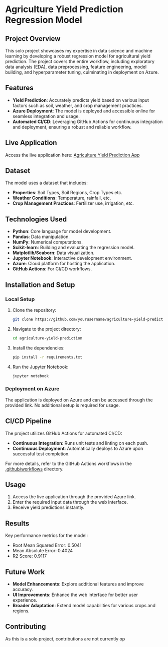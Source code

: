 # Agriculture Yield Prediction Regression Model

## Project Overview
This solo project showcases my expertise in data science and machine learning by developing a robust regression model for agricultural yield prediction. The project covers the entire workflow, including exploratory data analysis (EDA), data preprocessing, feature engineering, model building, and hyperparameter tuning, culminating in deployment on Azure.

## Features
- **Yield Prediction**: Accurately predicts yield based on various input factors such as soil, weather, and crop management practices.
- **Azure Deployment**: The model is deployed and accessible online for seamless integration and usage.
- **Automated CI/CD**: Leveraging GitHub Actions for continuous integration and deployment, ensuring a robust and reliable workflow.

## Live Application
Access the live application here: [Agriculture Yield Prediction App](https://agricultural-yield-predicition-project-d0excudddneufzam.uaenorth-01.azurewebsites.net/)

## Dataset
The model uses a dataset that includes:
- **Properties**: Soil Types, Soil Regions, Crop Types etc.
- **Weather Conditions**: Temperature, rainfall, etc.
- **Crop Management Practices**: Fertilizer use, irrigation, etc.

## Technologies Used
- **Python**: Core language for model development.
- **Pandas**: Data manipulation.
- **NumPy**: Numerical computations.
- **Scikit-learn**: Building and evaluating the regression model.
- **Matplotlib/Seaborn**: Data visualization.
- **Jupyter Notebook**: Interactive development environment.
- **Azure**: Cloud platform for hosting the application.
- **GitHub Actions**: For CI/CD workflows.

## Installation and Setup
### Local Setup
1. Clone the repository:
    ```bash
    git clone https://github.com/yourusername/agriculture-yield-prediction.git
    ```
2. Navigate to the project directory:
    ```bash
    cd agriculture-yield-prediction
    ```
3. Install the dependencies:
    ```bash
    pip install -r requirements.txt
    ```
4. Run the Jupyter Notebook:
    ```bash
    jupyter notebook
    ```

### Deployment on Azure
The application is deployed on Azure and can be accessed through the provided link. No additional setup is required for usage.

## CI/CD Pipeline
The project utilizes GitHub Actions for automated CI/CD:
- **Continuous Integration**: Runs unit tests and linting on each push.
- **Continuous Deployment**: Automatically deploys to Azure upon successful test completion.

For more details, refer to the GitHub Actions workflows in the [.github/workflows](.github/workflows) directory.

## Usage
1. Access the live application through the provided Azure link.
2. Enter the required input data through the web interface.
3. Receive yield predictions instantly.

## Results
Key performance metrics for the model:
- Root Mean Squared Error: 0.5041
- Mean Absolute Error: 0.4024
- R2 Score: 0.9117

## Future Work
- **Model Enhancements**: Explore additional features and improve accuracy.
- **UI Improvements**: Enhance the web interface for better user experience.
- **Broader Adaptation**: Extend model capabilities for various crops and regions.

## Contributing
As this is a solo project, contributions are not currently op
